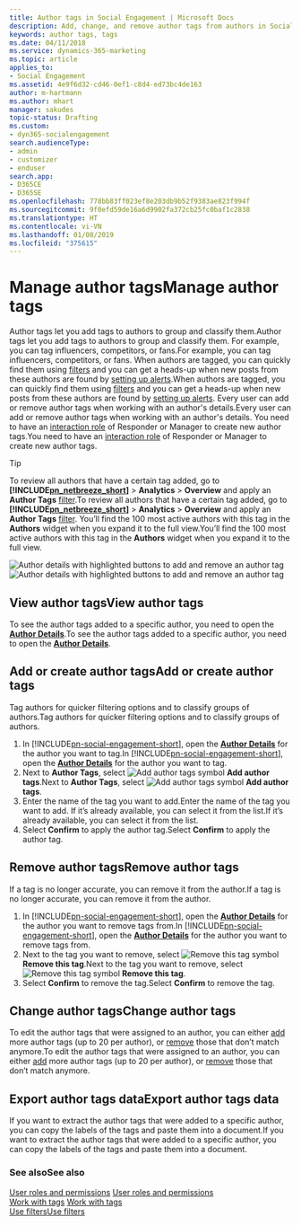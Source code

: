 ```yaml
---
title: Author tags in Social Engagement | Microsoft Docs
description: Add, change, and remove author tags from authors in Social Engagement
keywords: author tags, tags
ms.date: 04/11/2018
ms.service: dynamics-365-marketing
ms.topic: article
applies_to:
- Social Engagement
ms.assetid: 4e9f6d32-cd46-0ef1-c8d4-ed73bc4de163
author: m-hartmann
ms.author: mhart
manager: sakudes
topic-status: Drafting
ms.custom:
- dyn365-socialengagement
search.audienceType:
- admin
- customizer
- enduser
search.app:
- D365CE
- D365SE
ms.openlocfilehash: 778bb83ff023ef8e203db9b52f9383ae823f994f
ms.sourcegitcommit: 9f0efd59de16a6d9902fa372cb25fc0baf1c2838
ms.translationtype: HT
ms.contentlocale: vi-VN
ms.lasthandoff: 01/08/2019
ms.locfileid: "375615"
---
```

# <a name="manage-author-tags"></a><span data-ttu-id="30ca3-104">Manage author tags</span><span class="sxs-lookup"><span data-stu-id="30ca3-104">Manage author tags</span></span>

<span data-ttu-id="30ca3-105">Author tags let you add tags to authors to group and classify them.</span><span class="sxs-lookup"><span data-stu-id="30ca3-105">Author tags let you add tags to authors to group and classify them.</span></span> <span data-ttu-id="30ca3-106">For example, you can tag influencers, competitors, or fans.</span><span class="sxs-lookup"><span data-stu-id="30ca3-106">For example, you can tag influencers, competitors, or fans.</span></span> <span data-ttu-id="30ca3-107">When authors are tagged, you can quickly find them using [filters](understand-filters.md) and you can get a heads-up when new posts from these authors are found by [setting up alerts](email-alerts.md).</span><span class="sxs-lookup"><span data-stu-id="30ca3-107">When authors are tagged, you can quickly find them using [filters](understand-filters.md) and you can get a heads-up when new posts from these authors are found by [setting up alerts](email-alerts.md).</span></span> <span data-ttu-id="30ca3-108">Every user can add or remove author tags when working with an author's details.</span><span class="sxs-lookup"><span data-stu-id="30ca3-108">Every user can add or remove author tags when working with an author's details.</span></span> <span data-ttu-id="30ca3-109">You need to have an [interaction role](user-roles.md) of Responder or Manager to create new author tags.</span><span class="sxs-lookup"><span data-stu-id="30ca3-109">You need to have an [interaction role](user-roles.md) of Responder or Manager to create new author tags.</span></span>

> [!TIP]
> <span data-ttu-id="30ca3-110">To review all authors that have a certain tag added, go to **[!INCLUDE[pn_netbreeze_short](../includes/pn-social-engagement-short.md)]** > **Analytics** > **Overview** and apply an **Author Tags** [filter](use-filters.md).</span><span class="sxs-lookup"><span data-stu-id="30ca3-110">To review all authors that have a certain tag added, go to **[!INCLUDE[pn_netbreeze_short](../includes/pn-social-engagement-short.md)]** > **Analytics** > **Overview** and apply an **Author Tags** [filter](use-filters.md).</span></span> <span data-ttu-id="30ca3-111">You’ll find the 100 most active authors with this tag in the **Authors** widget when you expand it to the full view.</span><span class="sxs-lookup"><span data-stu-id="30ca3-111">You’ll find the 100 most active authors with this tag in the **Authors** widget when you expand it to the full view.</span></span> 

<span data-ttu-id="30ca3-112">![Author details with highlighted buttons to add and remove an author tag](media/author-tags-in-author-details.png "Author details with highlighted buttons to add and remove an author tag")</span><span class="sxs-lookup"><span data-stu-id="30ca3-112">![Author details with highlighted buttons to add and remove an author tag](media/author-tags-in-author-details.png "Author details with highlighted buttons to add and remove an author tag")</span></span>

## <a name="view-author-tags"></a><span data-ttu-id="30ca3-113">View author tags</span><span class="sxs-lookup"><span data-stu-id="30ca3-113">View author tags</span></span>

<span data-ttu-id="30ca3-114">To see the author tags added to a specific author, you need to open the **[Author Details](author-details.md)**.</span><span class="sxs-lookup"><span data-stu-id="30ca3-114">To see the author tags added to a specific author, you need to open the **[Author Details](author-details.md)**.</span></span> 

## <a name="add-or-create-author-tags"></a><span data-ttu-id="30ca3-115">Add or create author tags</span><span class="sxs-lookup"><span data-stu-id="30ca3-115">Add or create author tags</span></span>

<span data-ttu-id="30ca3-116">Tag authors for quicker filtering options and to classify groups of authors.</span><span class="sxs-lookup"><span data-stu-id="30ca3-116">Tag authors for quicker filtering options and to classify groups of authors.</span></span>

1. <span data-ttu-id="30ca3-117">In [!INCLUDE[pn-social-engagement-short](../includes/pn-social-engagement-short.md)], open the **[Author Details](author-details.md)** for the author you want to tag.</span><span class="sxs-lookup"><span data-stu-id="30ca3-117">In [!INCLUDE[pn-social-engagement-short](../includes/pn-social-engagement-short.md)], open the **[Author Details](author-details.md)** for the author you want to tag.</span></span> 
2. <span data-ttu-id="30ca3-118">Next to **Author Tags**, select ![Add author tags symbol](media/add-icon.png "Add author tags symbol") **Add author tags**.</span><span class="sxs-lookup"><span data-stu-id="30ca3-118">Next to **Author Tags**, select ![Add author tags symbol](media/add-icon.png "Add author tags symbol") **Add author tags**.</span></span>
3. <span data-ttu-id="30ca3-119">Enter the name of the tag you want to add.</span><span class="sxs-lookup"><span data-stu-id="30ca3-119">Enter the name of the tag you want to add.</span></span> <span data-ttu-id="30ca3-120">If it’s already available, you can select it from the list.</span><span class="sxs-lookup"><span data-stu-id="30ca3-120">If it’s already available, you can select it from the list.</span></span> 
4. <span data-ttu-id="30ca3-121">Select **Confirm** to apply the author tag.</span><span class="sxs-lookup"><span data-stu-id="30ca3-121">Select **Confirm** to apply the author tag.</span></span>

## <a name="remove-author-tags"></a><span data-ttu-id="30ca3-122">Remove author tags</span><span class="sxs-lookup"><span data-stu-id="30ca3-122">Remove author tags</span></span>

<span data-ttu-id="30ca3-123">If a tag is no longer accurate, you can remove it from the author.</span><span class="sxs-lookup"><span data-stu-id="30ca3-123">If a tag is no longer accurate, you can remove it from the author.</span></span>

1. <span data-ttu-id="30ca3-124">In [!INCLUDE[pn-social-engagement-short](../includes/pn-social-engagement-short.md)], open the **[Author Details](author-details.md)** for the author you want to remove tags from.</span><span class="sxs-lookup"><span data-stu-id="30ca3-124">In [!INCLUDE[pn-social-engagement-short](../includes/pn-social-engagement-short.md)], open the **[Author Details](author-details.md)** for the author you want to remove tags from.</span></span> 
2. <span data-ttu-id="30ca3-125">Next to the tag you want to remove, select ![Remove this tag symbol](media/delete-icon.png "Remove this tag symbol") **Remove this tag**.</span><span class="sxs-lookup"><span data-stu-id="30ca3-125">Next to the tag you want to remove, select ![Remove this tag symbol](media/delete-icon.png "Remove this tag symbol") **Remove this tag**.</span></span>
3. <span data-ttu-id="30ca3-126">Select **Confirm** to remove the tag.</span><span class="sxs-lookup"><span data-stu-id="30ca3-126">Select **Confirm** to remove the tag.</span></span>

## <a name="change-author-tags"></a><span data-ttu-id="30ca3-127">Change author tags</span><span class="sxs-lookup"><span data-stu-id="30ca3-127">Change author tags</span></span>

<span data-ttu-id="30ca3-128">To edit the author tags that were assigned to an author, you can either [add](#add-or-create-author-tags) more author tags (up to 20 per author), or [remove](#remove-author-tags) those that don’t match anymore.</span><span class="sxs-lookup"><span data-stu-id="30ca3-128">To edit the author tags that were assigned to an author, you can either [add](#add-or-create-author-tags) more author tags (up to 20 per author), or [remove](#remove-author-tags) those that don’t match anymore.</span></span> 

## <a name="export-author-tags-data"></a><span data-ttu-id="30ca3-129">Export author tags data</span><span class="sxs-lookup"><span data-stu-id="30ca3-129">Export author tags data</span></span>

<span data-ttu-id="30ca3-130">If you want to extract the author tags that were added to a specific author, you can copy the labels of the tags and paste them into a document.</span><span class="sxs-lookup"><span data-stu-id="30ca3-130">If you want to extract the author tags that were added to a specific author, you can copy the labels of the tags and paste them into a document.</span></span>

### <a name="see-also"></a><span data-ttu-id="30ca3-131">See also</span><span class="sxs-lookup"><span data-stu-id="30ca3-131">See also</span></span>

<span data-ttu-id="30ca3-132">[User roles and permissions](user-roles.md)  </span><span class="sxs-lookup"><span data-stu-id="30ca3-132">[User roles and permissions](user-roles.md)  </span></span>  
<span data-ttu-id="30ca3-133">[Work with tags](tags.md)  </span><span class="sxs-lookup"><span data-stu-id="30ca3-133">[Work with tags](tags.md)  </span></span>  
[<span data-ttu-id="30ca3-134">Use filters</span><span class="sxs-lookup"><span data-stu-id="30ca3-134">Use filters</span></span>](use-filters.md)
